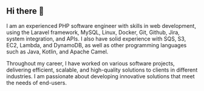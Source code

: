 ## Hi there 👋

I am an experienced PHP software engineer with skills in web development, using the Laravel framework, MySQL, Linux, Docker, Git, Github, Jira, system integration, and APIs. I also have solid experience with SQS, S3, EC2, Lambda, and DynamoDB, as well as other programming languages such as Java, Kotlin, and Apache Camel.

Throughout my career, I have worked on various software projects, delivering efficient, scalable, and high-quality solutions to clients in different industries. I am passionate about developing innovative solutions that meet the needs of end-users.

<!--
**luizreginaldo/luizreginaldo** is a ✨ _special_ ✨ repository because its `README.md` (this file) appears on your GitHub profile.

Here are some ideas to get you started:

- 🔭 I’m currently working on ...
- 🌱 I’m currently learning ...
- 👯 I’m looking to collaborate on ...
- 🤔 I’m looking for help with ...
- 💬 Ask me about ...
- 📫 How to reach me: ...
- 😄 Pronouns: ...
- ⚡ Fun fact: ...
-->
